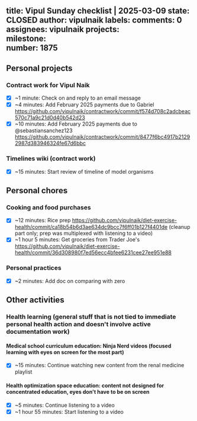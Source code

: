 title:	Vipul Sunday checklist | 2025-03-09
state:	CLOSED
author:	vipulnaik
labels:	
comments:	0
assignees:	vipulnaik
projects:	
milestone:	
number:	1875
--
## Personal projects

### Contract work for Vipul Naik

- [x] ~1 minute: Check on and reply to an email message
- [x] ~4 minutes: Add February 2025 payments due to Gabriel https://github.com/vipulnaik/contractwork/commit/f574d708c2adcbeac570c71a9c21d0d40b542d23
- [x] ~10 minutes: Add February 2025 payments due to @sebastiansanchez123 https://github.com/vipulnaik/contractwork/commit/8477f6bc4917b21292987d383946324fe67d6bbc

### Timelines wiki (contract work)

- [x] ~15 minutes: Start review of timeline of model organisms

## Personal chores

### Cooking and food purchases

- [x] ~12 minutes: Rice prep https://github.com/vipulnaik/diet-exercise-health/commit/ca18b54b6d3ae634dc9bcc7f6ff01b127f4401de (cleanup part only; prep was multiplexed with listening to a video)
- [x] ~1 hour 5 minutes: Get groceries from Trader Joe's https://github.com/vipulnaik/diet-exercise-health/commit/36d308980f7ed56ecc4bfee6231cee27ee951e88

### Personal practices

- [x] ~2 minutes: Add doc on comparing with zero

## Other activities

### Health learning (general stuff that is not tied to immediate personal health action and doesn't involve active documentation work)

#### Medical school curriculum education: Ninja Nerd videos (focused learning with eyes on screen for the most part)

- [x] ~15 minutes: Continue watching new content from the renal medicine playlist

#### Health optimization space education: content not designed for concentrated education, eyes don't have to be on screen

- [x] ~5 minutes: Continue listening to a video
- [x] ~1 hour 55 minutes: Start listening to a video
